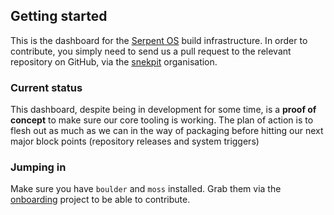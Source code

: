## Getting started

This is the dashboard for the [Serpent OS](https://serpentos.com) build infrastructure.
In order to contribute, you simply need to send us a pull request to the relevant repository
on GitHub, via the [snekpit](https://github.com/snekpit) organisation.

### Current status

This dashboard, despite being in development for some time, is a __proof of concept__ to make
sure our core tooling is working. The plan of action is to flesh out as much as we can in the
way of packaging before hitting our next major block points (repository releases and system triggers)

### Jumping in

Make sure you have `boulder` and `moss` installed. Grab them via the [onboarding](https://github.com/serpent-os/onboarding) project
to be able to contribute.
